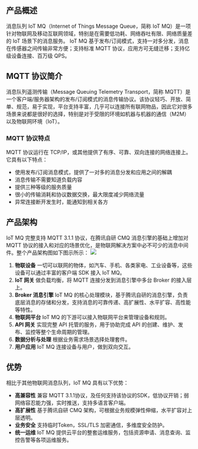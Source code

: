 ## 产品概述
消息队列 IoT MQ（Internet of Things Message Queue，简称 IoT MQ）是一项针对物联网及移动互联网领域，特别是在需要低功耗、网络吞吐有限、网络质量差的 IoT 场景下的消息服务。 IoT MQ 基于发布/订阅模式，支持一对多分发，消息在传感器之间传输非常方便；支持标准 MQTT 协议，应用方可无缝迁移；支持亿级设备连接、百万级 QPS。

## MQTT 协议简介
消息队列遥测传输（Message Queuing Telemetry Transport，简称 MQTT）是一个客户端/服务器架构的发布/订阅模式的消息传输协议。该协议轻巧、开放、简单、规范，易于实现，平台支持丰富，几乎可以连接所有联网物品，因此它对很多场景来说都是很好的选择，特别是对于受限的环境如机器与机器的通信（M2M）以及物联网环境（IoT）。

### MQTT 协议特点
MQTT 协议运行在 TCP/IP，或其他提供了有序、可靠、双向连接的网络连接上。它具有以下特点：
- 使用发布/订阅消息模式，提供了一对多的消息分发和应用之间的解耦
- 消息传输不需要知道负载内容
- 提供三种等级的服务质量
- 很小的传输消耗和协议数据交换，最大限度减少网络流量
- 异常连接断开发生时，能通知到相关各方

## 产品架构
IoT MQ 完整支持 MQTT 3.1.1 协议，在腾讯自研 CMQ 消息引擎的基础上增加对 MQTT 协议的接入和对应的场景优化，是物联网解决方案中必不可少的消息中间件。整个产品架构图如下图示所示：
![](http://imgcache.tce.fsphere.cn/static/mc.qcloudimg.com/static/img/d3cb878ac460328227252b65bed88745/image.jpg)
1. **物联设备**
一切可以联网的物体，如汽车、手机、各类家电、工业设备等，这些设备可以通过丰富的客户端 SDK 接入 IoT MQ。
2. **IoT 网关**
做负载均衡，将 MQTT 连接分发到消息引擎中多台 Broker 的接入层上。
3. **Broker 消息引擎**
IoT MQ 的核心处理模块，基于腾讯自研的消息引擎，负责底层消息的存储和分发，支持消息的可靠传递、高扩展性、水平扩容、高性能等特性。
4. **物联网平台**
IoT MQ 的下游可以接入物联网平台来管理设备和规则。
5. **API 网关**
实现完整 API 托管的服务，用于协助完成 API 的创建、维护、发布、监控等整个生命周期的管理。
6. **数据分析与处理**
根据业务需求场景选择处理套件。
7. **用户应用**
IoT MQ 连接设备与用户，做到双向交互。

## 优势
相比于其他物联网消息队列，IoT MQ 具有以下优势：
- **高兼容性**
兼容 MQTT 3.1.1协议，及任何支持该协议的SDK，低协议开销；弱网络容忍能力强，实时推送，支持多语言客户端。
- **高扩展性**
基于腾讯自研 CMQ 架构，可根据业务规模弹性伸缩，水平扩容对上层透明。
- **业务安全**
支持临时Token，SSL/TLS 加密通信，多维度安全防护。
- **统一运维**
IoT MQ 提供云平台的整套运维服务，包括资源申请、消息查询、监控告警等各项运维服务。

